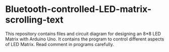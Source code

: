 # Bluetooth-controlled-LED-matrix-scrolling-text
This repository contains files and circuit diagram for designing an 8*8 LED Matrix with Arduino Uno. It contains the program to control different aspects of LED Matrix.
Read comment in programs carefully.

